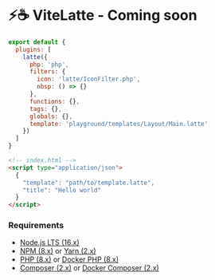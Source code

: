 # ⚡️☕ ViteLatte - Coming soon

```js
export default {
  plugins: [
    latte({
      php: 'php',
      filters: {
        icon: 'latte/IconFilter.php',
        nbsp: () => {}
      },
      functions: {},
      tags: {},
      globals: {},
      template: 'playground/templates/Layout/Main.latte'
    })
  ]
}
```

```html
<!-- index.html -->
<script type="application/json">
  {
    "template": "path/to/template.latte",
    "title": "Hello world"
  }
</script>
```

### Requirements

- [Node.js LTS (16.x)](https://nodejs.org/en/download/)
- [NPM (8.x)](https://www.npmjs.com/package/npm) or [Yarn (2.x)](https://yarnpkg.com/)
- [PHP (8.x)](https://www.php.net/) or [Docker PHP (8.x)](https://hub.docker.com/_/php)
- [Composer (2.x)](https://getcomposer.org/) or [Docker Composer (2.x)](https://hub.docker.com/_/composer)

